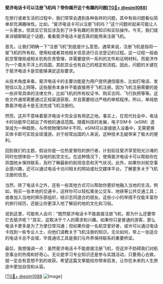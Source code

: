 **斐济电话卡可以注册飞机吗？带你揭开这个有趣的问题[[TG💪+ @esim1088](https://t.me/s/esim1088)]**

在旅行或者生活的过程中，我们常常会遇到各种各样的问题，其中有些问题看似简单却充满趣味性。比如，“斐济电话卡可以注册飞机吗？”这个问题听起来可能让人一头雾水，但其实它背后涉及到了许多有趣的背景知识和实际操作。今天，我们就来详细聊聊这个话题，看看斐济电话卡是否真的能用来注册飞机。

首先，让我们明确一下“注册飞机”到底是什么意思。通常来说，注册飞机是指将一架飞机的所有权、使用权或者其他相关信息进行合法登记的过程。这一过程一般由航空管理局或相关机构负责管理，并需要提供一系列的文件和证明材料。而斐济作为一个南太平洋上的岛国，其航空业也有自己的规定和流程。因此，问题的关键在于斐济电话卡是否能够满足这些要求。

从技术角度来看，斐济电话卡的主要功能是为用户提供通信服务，比如打电话、发短信以及上网等。这些服务本身并不能直接用于飞机注册。因为飞机注册需要的是一些非常具体的法律文件，比如飞机的所有权证书、购买合同、飞行执照等等。这些文件通常需要通过正规渠道获取，并且需要经过严格的审核程序。所以，单纯依靠斐济电话卡是无法完成飞机注册的。

然而，这并不意味着斐济电话卡完全没有用武之地。事实上，在现代社会中，电话卡的功能早已超出了传统的通话范围。随着科技的发展，电子SIM卡（eSIM）逐渐成为一种趋势。与传统物理SIM卡不同，eSIM可以直接嵌入设备中，无需更换实体卡即可实现全球漫游。对于经常出国的人来说，这种技术无疑带来了极大的便利。

回到我们的主题，假设你是一位热爱冒险的旅行者，计划前往斐济享受阳光沙滩的同时也想体验一下当地的航空文化。在这种情况下，使用斐济电话卡可以帮助你在异国他乡保持联系，及时了解最新的航班信息和天气状况。此外，如果你对航空事业感兴趣，还可以通过电话卡访问相关的网站或社交媒体平台，了解更多关于飞机注册的信息。

当然，除了电话卡之外，还有一些其他方式可以帮助你更好地融入当地的生活。例如，购买一张本地的交通卡，这样你可以轻松乘坐公交车、地铁等公共交通工具；或者加入当地的俱乐部组织，结识志同道合的朋友。这些小小的举措不仅能丰富你的旅行经历，还能让你更深入地了解目的地的文化和习俗。

说到这里，可能有人会问：“既然斐济电话卡不能直接注册飞机，那为什么还要带它去斐济呢？”其实，这取决于个人的需求和兴趣。如果你只是普通的游客，那么电话卡更多是为了方便日常沟通；但如果你是一名航空爱好者，或许可以通过电话卡找到一些专业人士，向他们请教关于飞机注册的知识。无论如何，带上一张适合的电话卡总不会错，毕竟通讯工具是我们与外界保持联系的重要桥梁。

最后，我想强调一点：虽然斐济电话卡不能直接注册飞机，但这并不妨碍我们对航空事业的热情和好奇心。无论是学习专业知识还是参与实践活动，只要用心去做，就一定会有意想不到的收获。希望这篇文章能给你带来启发，让你在未来的人生旅途中更加自信和从容。

[[TG💪+ @esim1088](https://t.me/s/esim1088) ![Image](https://i.postimg.cc/4NQfJmqS/Snipaste-2025-05-13-00-14-12.png)]